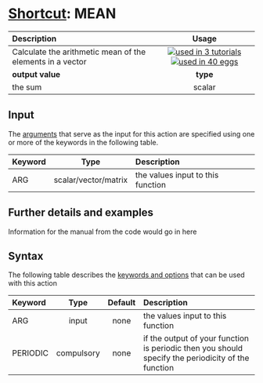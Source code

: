 # [Shortcut](shortcuts.md): MEAN

| Description    | Usage |
|:--------|:--------:|
| Calculate the arithmetic mean of the elements in a vector | [![used in 3 tutorials](https://img.shields.io/badge/tutorials-3-green.svg)](https://www.plumed-tutorials.org/browse.html?search=MEAN)[![used in 40 eggs](https://img.shields.io/badge/nest-40-green.svg)](https://www.plumed-nest.org/browse.html?search=MEAN)|
 | **output value** | **type** |
| the sum | scalar |

## Input

The [arguments](specifying_arguments.html) that serve as the input for this action are specified using one or more of the keywords in the following table.

| Keyword |  Type | Description |
|:--------|:------:|:-----------|
| ARG | scalar/vector/matrix | the values input to this function |


## Further details and examples 
Information for the manual from the code would go in here 
## Syntax 
The following table describes the [keywords and options](parsing.md) that can be used with this action 

| Keyword | Type | Default | Description |
|:-------|:----:|:-------:|:-----------|
| ARG | input | none | the values input to this function |
| PERIODIC | compulsory | none | if the output of your function is periodic then you should specify the periodicity of the function |
